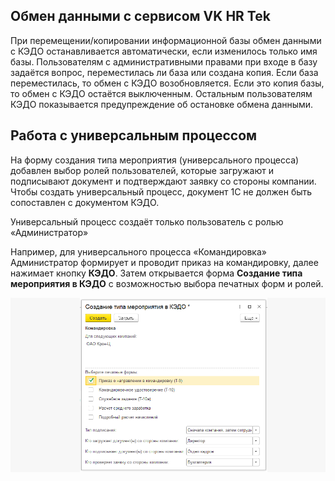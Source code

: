 ##  **Обмен данными с сервисом VK HR Tek**

При перемещении/копировании информационной базы обмен данными с КЭДО останавливается автоматически, если изменилось только имя базы. Пользователям с административными правами при входе в базу задаётся вопрос, переместилась ли база или создана копия. Если база переместилась, то обмен с КЭДО возобновляется. Если это копия базы, то обмен с КЭДО остаётся выключенным. Остальным пользователям КЭДО показывается предупреждение об остановке обмена данными. 

##  **Работа с универсальным процессом**

На форму создания типа мероприятия (универсального процесса) добавлен выбор ролей пользователей, которые загружают и подписывают документ и подтверждают заявку со стороны компании. Чтобы создать универсальный процесс, документ 1С не должен быть сопоставлен с документом КЭДО.

<warn>

Универсальный процесс создаёт только пользователь с ролью «Администратор»

</warn>

Например, для универсального процесса «Командировка» Администратор формирует и проводит приказ на командировку, далее нажимает кнопку **КЭДО**. Затем открывается форма **Создание типа мероприятия в КЭДО** с возможностью выбора печатных форм и ролей.

![](./assets/info.png)

